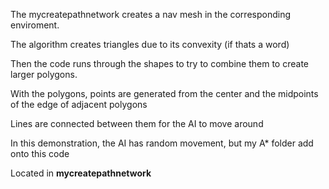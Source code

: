 The mycreatepathnetwork creates a nav mesh in the corresponding enviroment.

The algorithm creates triangles due to its convexity (if thats a word)

Then the code runs through the shapes to try to combine them to create larger polygons.

With the polygons, points are generated from the center and the midpoints of the edge of adjacent polygons

Lines are connected between them for the AI to move around

In this demonstration, the AI has random movement, but my A* folder add onto this code

Located in <strong>mycreatepathnetwork</strong>
